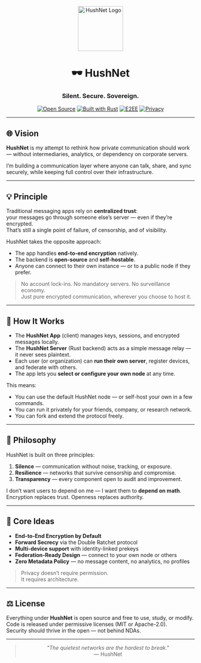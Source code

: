 <div align="center">

<img src="https://avatars.githubusercontent.com/u/236244665?s=200" alt="HushNet Logo" width="120" />

# 🕶️ HushNet  
### Silent. Secure. Sovereign.

[![Open Source](https://img.shields.io/badge/Open%20Source-Yes-1E90FF?style=flat-square)]()
[![Built with Rust](https://img.shields.io/badge/Built%20with-Rust-orange?style=flat-square&logo=rust)]()
[![E2EE](https://img.shields.io/badge/End--to--End%20Encryption-Active-success?style=flat-square)]()
[![Privacy](https://img.shields.io/badge/Privacy-Non--Negotiable-black?style=flat-square)]()

</div>

---

## 🌐 Vision

**HushNet** is my attempt to rethink how private communication should work —  without intermediaries, analytics, or dependency on corporate servers.  

I’m building a communication layer where anyone can talk, share, and sync securely, while keeping full control over their infrastructure.  

---

## 💡 Principle

Traditional messaging apps rely on **centralized trust**:  
your messages go through someone else’s server — even if they’re encrypted.  
That’s still a single point of failure, of censorship, and of visibility.

HushNet takes the opposite approach:  
- The app handles **end-to-end encryption** natively.  
- The backend is **open-source** and **self-hostable**.  
- Anyone can connect to their own instance — or to a public node if they prefer.  

> No account lock-ins. No mandatory servers. No surveillance economy.  
> Just pure encrypted communication, wherever you choose to host it.

---

## 🧩 How It Works

- The **HushNet App** (client) manages keys, sessions, and encrypted messages locally.  
- The **HushNet Server** (Rust backend) acts as a simple message relay — it never sees plaintext.  
- Each user (or organization) can **run their own server**, register devices, and federate with others.  
- The app lets you **select or configure your own node** at any time.  

This means:
- You can use the default HushNet node — or self-host your own in a few commands.  
- You can run it privately for your friends, company, or research network.  
- You can fork and extend the protocol freely.  

---

## 🧠 Philosophy

HushNet is built on three principles:

1. **Silence** — communication without noise, tracking, or exposure.  
2. **Resilience** — networks that survive censorship and compromise.  
3. **Transparency** — every component open to audit and improvement.

I don’t want users to depend on me — I want them to **depend on math**.  
Encryption replaces trust. Openness replaces authority.

---

## 🔐 Core Ideas

- **End-to-End Encryption by Default**  
- **Forward Secrecy** via the Double Ratchet protocol  
- **Multi-device support** with identity-linked prekeys  
- **Federation-Ready Design** — connect to your own node or others  
- **Zero Metadata Policy** — no message content, no analytics, no profiles  

> Privacy doesn’t require permission.  
> It requires architecture.

---

## ⚖️ License

Everything under **HushNet** is open source and free to use, study, or modify.  
Code is released under permissive licenses (MIT or Apache-2.0).  
Security should thrive in the open — not behind NDAs.

---

<div align="center">

> _"The quietest networks are the hardest to break."_  
> — HushNet

</div>
